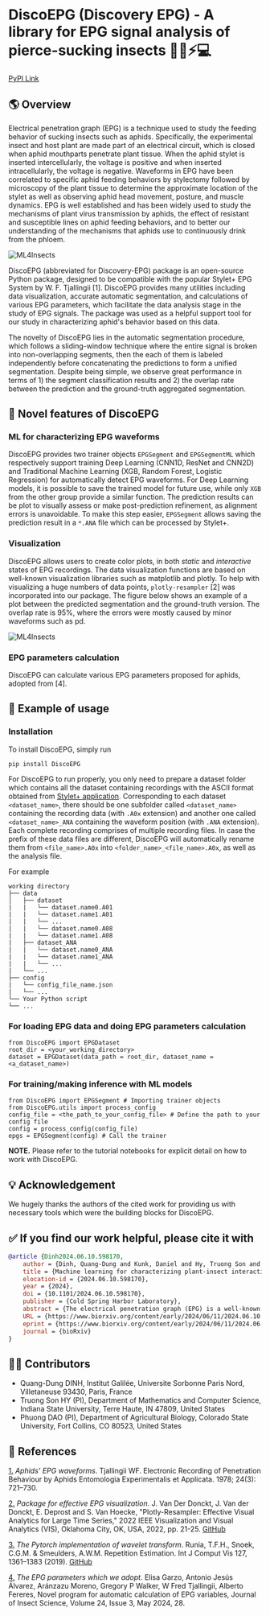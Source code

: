 # DiscoEPG (Discovery EPG) - A library for EPG signal analysis of pierce-sucking insects 🐞🍃⚡💻
[PyPI Link](https://pypi.org/project/DiscoEPG/)
## 🌎 Overview
Electrical penetration graph (EPG) is a technique used to study the feeding behavior of sucking insects such as aphids. Specifically, the experimental insect and host plant are made part of an electrical circuit, which is closed when aphid mouthparts penetrate plant tissue. When the aphid stylet is inserted intercellularly, the voltage is positive and when inserted intracellularly, the voltage is negative. Waveforms in EPG have been correlated to specific aphid feeding behaviors by stylectomy followed by microscopy of the plant tissue to determine the approximate location of the stylet as well as observing aphid head movement, posture, and muscle dynamics. EPG is well established and has been widely used to study the mechanisms of plant virus transmission by aphids, the effect of resistant and susceptible lines on aphid feeding behaviors, and to better our understanding of the mechanisms that aphids use to continuously drink from the phloem. 

![ML4Insects](/figures/workflow.png "Workflow of the segmentation approach used in the package.")

DiscoEPG (abbreviated for Discovery-EPG) package is an open-source Python package, designed to be compatible with the popular Stylet+ EPG System by W. F. Tjallingii [1]. DiscoEPG provides many utilities including data visualization, accurate automatic segmentation, and calculations of various EPG parameters, which facilitate the data analysis stage in the study of EPG signals. The package was used as a helpful support tool for our study in characterizing aphid's behavior based on this data. 

The novelty of DiscoEPG lies in the automatic segmentation procedure, which follows a sliding-window technique where the entire signal is broken into non-overlapping segments, then the each of them is labeled independently before concatenating the predictions to form a unified segmentation. Despite being simple, we observe great performance in terms of 1) the segment classification results and 2) the overlap rate between the prediction and the ground-truth aggregated segmentation. 

## 📁 Novel features of DiscoEPG

### ML for characterizing EPG waveforms
DiscoEPG provides two trainer objects `EPGSegment` and `EPGSegmentML` which respectively support training Deep Learning (CNN1D, ResNet and CNN2D) and Traditional Machine Learning (XGB, Random Forest, Logistic Regression) for automatically detect EPG waveforms. For Deep Learning models, it is possible to save the trained model for future use, while only `XGB` from the other group provide a similar function. The prediction results can be plot to visually assess or make post-prediction refinement, as alignment errors is unavoidable. To make this step easier, `EPGSegment` allows saving the prediction result in a `*.ANA` file which can be processed by Stylet+. 

### Visualization
DiscoEPG allows users to create color plots,  in both _static_ and _interactive_ states of EPG recordings. The data visualization functions are based on well-known visualization libraries such as matplotlib and plotly. To help with visualizing a huge numbers of data points, `plotly-resampler` [2] was incorporated into our package. The figure below shows an example of a plot between the predicted segmentation and the ground-truth version. The overlap rate is 95%, where the errors were mostly caused by minor waveforms such as pd. 

![ML4Insects](/figures/prediction.png)

### EPG parameters calculation 
DiscoEPG can calculate various EPG parameters proposed for aphids, adopted from [4].

### 
## 📓 Example of usage

### Installation
To install DiscoEPG, simply run 

``` 
pip install DiscoEPG
```

For DiscoEPG to run properly, you only need to prepare a dataset folder which contains all the dataset containing recordings with the ASCII format obtained from [Stylet+ application](https://www.DiscoEPGystems.eu/). Corresponding to each dataset `<dataset_name>`, there should be one subfolder called `<dataset_name>` containing the recording data (with `.A0x` extension) and another one called `<dataset_name>_ANA` containing the waveform position (with `.ANA` extension). Each complete recording comprises of multiple recording files. In case the prefix of these data files are different, DiscoEPG will automatically rename them from `<file_name>.A0x` into `<folder_name>_<file_name>.A0x`, as well as the analysis file.

For example 
```
working directory
├── data
│   ├── dataset
|   |   └── dataset.name0.A01
|   |   └── dataset.name1.A01
|   |   └── ...
|   |   └── dataset.name0.A08
|   |   └── dataset.name1.A08
|   ├── dataset_ANA
|   |   └── dataset.name0_ANA
|   |   └── dataset.name1_ANA
|   |   └── ...
|   └── ...
├── config
|   └── config_file_name.json
|	└── ...
└── Your Python script
└── ...
```

### For loading EPG data and doing EPG parameters calculation
```
from DiscoEPG import EPGDataset
root_dir = <your_working_directory>
dataset = EPGDataset(data_path = root_dir, dataset_name = <a_dataset_name>)
```

### For training/making inference with ML models
```
from DiscoEPG import EPGSegment # Importing trainer objects
from DiscoEPG.utils import process_config
config_file = <the_path_to_your_config_file> # Define the path to your config file
config = process_config(config_file)
epgs = EPGSegment(config) # Call the trainer
```
**NOTE.** Please refer to the tutorial notebooks for explicit detail on how to work with DiscoEPG. 

## 💡 Acknowledgement
We hugely thanks the authors of the cited work for providing us with necessary tools which were the building blocks for DiscoEPG. 

## ✅ If you find our work helpful, please cite it with

```bibtex
@article {Dinh2024.06.10.598170,
	author = {Dinh, Quang-Dung and Kunk, Daniel and Hy, Truong Son and Nalam, Vamsi J and Dao, Phuong},
	title = {Machine learning for characterizing plant-insect interactions through electrical penetration graphic signal},
	elocation-id = {2024.06.10.598170},
	year = {2024},
	doi = {10.1101/2024.06.10.598170},
	publisher = {Cold Spring Harbor Laboratory},
	abstract = {The electrical penetration graph (EPG) is a well-known technique that provides insights into the feeding behavior of insects with piercing-sucking mouthparts, mostly hemipterans. Since its inception in the 1960s, EPG has become indispensable in studying plant-insect interactions, revealing critical information about host plant selection, plant resistance, virus transmission, and responses to environmental factors. By integrating the plant and insect into an electrical circuit, EPG allows researchers to identify specific feeding behaviors based on distinct waveform patterns associated with activities within plant tissues. However, the traditional manual analysis of EPG waveform data is time-consuming and labor-intensive, limiting research throughput. This study presents a novel machine-learning approach to automate the segmentation and classification of EPG signals. We rigorously evaluated six diverse machine learning models, including neural networks, tree-based models, and logistic regressions, using an extensive dataset from aphid feeding experiments. Our results demonstrate that a Residual Network (ResNet) architecture achieved the highest overall waveform classification accuracy of 96.8\% and highest segmentation overlap rate of 84.4\%, highlighting the potential of machine learning for accurate and efficient EPG analysis. This automated approach promises to accelerate research in this field significantly and has the potential to be generalized to other insect species and experimental settings. Our findings underscore the value of applying advanced computational techniques to complex biological datasets, paving the way for a more comprehensive understanding of insect-plant interactions and their broader ecological implications. The source code for all experiments conducted within this study is publicly available at https://github.com/HySonLab/ML4InsectsCompeting Interest StatementThe authors have declared no competing interest.},
	URL = {https://www.biorxiv.org/content/early/2024/06/11/2024.06.10.598170},
	eprint = {https://www.biorxiv.org/content/early/2024/06/11/2024.06.10.598170.full.pdf},
	journal = {bioRxiv}
}
```

## 🧑‍🔬 Contributors
* Quang-Dung DINH, Institut Galilée, Universite Sorbonne Paris Nord, Villetaneuse 93430, Paris, France
* Truong Son HY (PI), Department of Mathematics and Computer Science, Indiana State University, Terre Haute, IN 47809, United States
* Phuong DAO (PI), Department of Agricultural Biology, Colorado State University, Fort Collins, CO 80523, United States

## 📖 References
[1.](https://onlinelibrary.wiley.com/doi/10.1111/j.1570-7458.1978.tb02836.x) _Aphids' EPG waveforms_. Tjallingii WF. Electronic Recording of Penetration Behaviour by Aphids Entomologia Experimentalis et Applicata. 1978; 24(3): 721–730.

[2.](https://ieeexplore.ieee.org/document/9973221) _Package for effective EPG visualization_. J. Van Der Donckt, J. Van der Donckt, E. Deprost and S. Van Hoecke, "Plotly-Resampler: Effective Visual Analytics for Large Time Series," 2022 IEEE Visualization and Visual Analytics (VIS), Oklahoma City, OK, USA, 2022, pp. 21-25. [GitHub](https://github.com/predict-idlab/plotly-resampler) 

[3.](https://link.springer.com/article/10.1007/s11263-019-01194-0) _The Pytorch implementation of wavelet transform_. Runia, T.F.H., Snoek, C.G.M. & Smeulders, A.W.M. Repetition Estimation. Int J Comput Vis 127, 1361–1383 (2019). [GitHub](https://github.com/tomrunia/PyTorchWavelets) 

[4.](https://academic.oup.com/jinsectscience/article/24/3/28/7701043) _The EPG parameters which we adopt_. Elisa Garzo, Antonio Jesús Álvarez, Aránzazu Moreno, Gregory P Walker, W Fred Tjallingii, Alberto Fereres, Novel program for automatic calculation of EPG variables, Journal of Insect Science, Volume 24, Issue 3, May 2024, 28.

